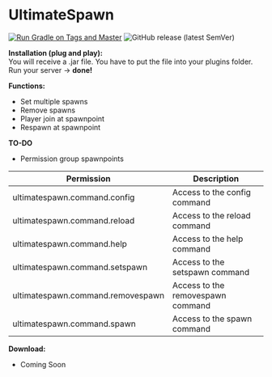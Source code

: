# UltimateSpawn
[![Run Gradle on Tags and Master](https://github.com/UniqueGame/UltimateSpawn/actions/workflows/build.yaml/badge.svg?branch=main)](https://github.com/UniqueGame/UltimateSpawn/actions/workflows/build.yaml)
![GitHub release (latest SemVer)](https://img.shields.io/github/v/release/UniqueGame/UltimateSpawn?sort=semver)


**Installation (plug and play):**  
You will receive a .jar file. You have to put the file into your plugins folder. Run your server -> **done!**<br/>

**Functions:**
- Set multiple spawns
- Remove spawns
- Player join at spawnpoint
- Respawn at spawnpoint

**TO-DO**
- Permission group spawnpoints

| Permission                        | Description                       |
|-----------------------------------|-----------------------------------|
| ultimatespawn.command.config      | Access to the config command      |
| ultimatespawn.command.reload      | Access to the reload command      |
| ultimatespawn.command.help        | Access to the help command        |
| ultimatespawn.command.setspawn    | Access to the setspawn command    |             
| ultimatespawn.command.removespawn | Access to the removespawn command |
| ultimatespawn.command.spawn       | Access to the spawn command       |

**Download:**
- Coming Soon
